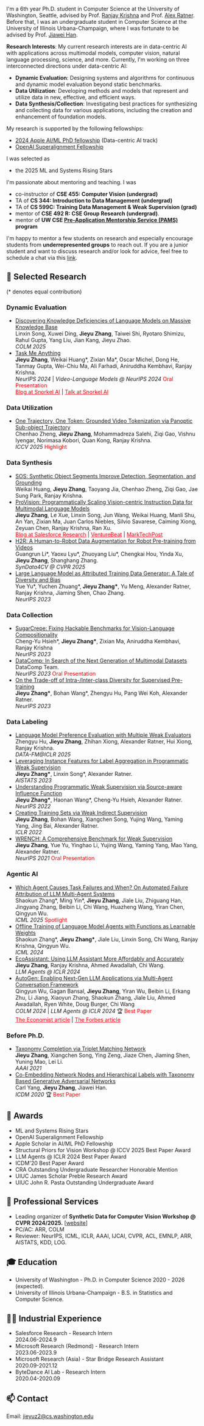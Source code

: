 I'm a 6th year Ph.D. student in Computer Science at the University of Washington, Seattle, advised by Prof. [Ranjay Krishna](http://www.ranjaykrishna.com/index.html) and Prof. [Alex Ratner](https://ajratner.github.io/). Before that, I was an undergraduate student in Computer Science at the University of Illinois Urbana-Champaign, where I was fortunate to be advised by Prof. [Jiawei Han](http://hanj.cs.illinois.edu/).

**Research Interests**: My current research interests are in data-centric AI with applications across multimodal models, computer vision, natural language processing, science, and more. Currently, I'm working on three interconnected directions under data-centric AI:
- **Dynamic Evaluation**: Designing systems and algorithms for continuous and dynamic model evaluation beyond static benchmarks.
- **Data Utilization**: Developing methods and models that represent and utilize data in new, effective, and efficient ways.
- **Data Synthesis/Collection**: Investigating best practices for synthesizing and collecting data for various applications, including the creation and enhancement of foundation models.


My research is supported by the following fellowships:
- [2024 Apple AI/ML PhD fellowship](https://machinelearning.apple.com/updates/apple-scholars-aiml-2024) (Data-centric AI track)
- [OpenAI Superalignment Fellowship](https://openai.com/blog/superalignment-fast-grants)

I was selected as 
- the 2025 ML and Systems Rising Stars

I'm passionate about mentoring and teaching. I was 
- co-instructor of **CSE 455: Computer Vision (undergrad)**
- TA of **CS 344: Introduction to Data Management (undergrad)**
- TA of **CS 599C: Training Data Management & Weak Supervision (grad)**
- mentor of **CSE 492 R: CSE Group Research (undergrad)**.
- mentor of **UW CSE [Pre-Application Mentorship Service (PAMS)](https://www.cs.washington.edu/academics/phd/admissions/pams) program**

I'm happy to mentor a few students on research and especially encourage students from **underrepresented groups** to reach out. If you are a junior student and want to discuss research and/or look for advice, feel free to schedule a chat via this [link](https://calendly.com/jieyuzhang97/30min).


## 📝 Selected Research
(\* denotes equal contribution)

### Dynamic Evaluation
- [Discovering Knowledge Deficiencies of Language Models on Massive Knowledge Base](https://arxiv.org/abs/2503.23361)
<br>Linxin Song, Xuwei Ding, **Jieyu Zhang**, Taiwei Shi, Ryotaro Shimizu, Rahul Gupta, Yang Liu, Jian Kang, Jieyu Zhao.
<br>*COLM 2025*
- [Task Me Anything](https://arxiv.org/abs/2406.11775)
<br>**Jieyu Zhang**, Weikai Huang\*, Zixian Ma\*, Oscar Michel, Dong He, Tanmay Gupta, Wei-Chiu Ma, Ali Farhadi, Aniruddha Kembhavi, Ranjay Krishna.
<br>*NeurIPS 2024* | *Video-Language Models @ NeurIPS 2024*  <font color=red>Oral Presentation</font>
<br><a href="https://snorkel.ai/blog/task-me-anything-innovating-multimodal-model-benchmarks/" style="color: red; text-decoration: underline">Blog at Snorkel AI</a> | <a href="https://www.youtube.com/watch?v=J3ECnV8Yc_g" style="color: red; text-decoration: underline">Talk at Snorkel AI</a>

### Data Utilization
- [One Trajectory, One Token: Grounded Video Tokenization via Panoptic Sub-object Trajectory](https://arxiv.org/abs/2505.23617)
<br>Chenhao Zheng, **Jieyu Zhang**, Mohammadreza Salehi, Ziqi Gao, Vishnu Iyengar, Norimasa Kobori, Quan Kong, Ranjay Krishna.
<br>*ICCV 2025* <font color=red>Highlight</font>

### Data Synthesis
- [SOS: Synthetic Object Segments Improve Detection, Segmentation, and Grounding]()
<br>Weikai Huang, **Jieyu Zhang**, Taoyang Jia, Chenhao Zheng, Ziqi Gao, Jae Sung Park, Ranjay Krishna.
- [ProVision: Programmatically Scaling Vision-centric Instruction Data for Multimodal Language Models](http://arxiv.org/abs/2412.07012)
<br>**Jieyu Zhang**, Le Xue, Linxin Song, Jun Wang, Weikai Huang, Manli Shu, An Yan, Zixian Ma, Juan Carlos Niebles, Silvio Savarese, Caiming Xiong, Zeyuan Chen, Ranjay Krishna, Ran Xu.
<br><a href="https://www.salesforce.com/blog/provision-multimodal-data-generation/" style="color: red; text-decoration: underline">Blog at Salesforce Research</a> | <a href="https://venturebeat.com/data-infrastructure/breaking-the-data-bottleneck-salesforces-provision-speeds-multimodal-ai-training-with-image-scene-graphs/" style="color: red; text-decoration: underline">VentureBeat</a> | <a href="https://www.marktechpost.com/2025/01/11/provision-a-scalable-programmatic-approach-to-vision-centric-instruction-data-for-multimodal-language-models/" style="color: red; text-decoration: underline">MarkTechPost</a>
- [H2R: A Human-to-Robot Data Augmentation for Robot Pre-training from Videos](https://arxiv.org/abs/2505.11920)
<br>Guangrun Li\*, Yaoxu Lyu\*, Zhuoyang Liu\*, Chengkai Hou, Yinda Xu, **Jieyu Zhang**, Shanghang Zhang.
<br>*SynData4CV @ CVPR 2025*
- [Large Language Model as Attributed Training Data Generator: A Tale of Diversity and Bias](https://arxiv.org/abs/2306.15895)
<br>Yue Yu\*, Yuchen Zhuang\*, **Jieyu Zhang\***, Yu Meng, Alexander Ratner, Ranjay Krishna, Jiaming Shen, Chao Zhang.
<br>*NeurIPS 2023*

### Data Collection
- [SugarCrepe: Fixing Hackable Benchmarks for Vision-Language Compositionality](https://arxiv.org/abs/2306.14610)
<br>Cheng-Yu Hsieh\*, **Jieyu Zhang\***, Zixian Ma, Aniruddha Kembhavi, Ranjay Krishna
<br>*NeurIPS 2023*
- [DataComp: In Search of the Next Generation of Multimodal Datasets](https://arxiv.org/abs/2304.14108)
<br>DataComp Team.
<br>*NeurIPS 2023* <font color=red>Oral Presentation</font>
- [On the Trade-off of Intra-/Inter-class Diversity for Supervised Pre-training](https://arxiv.org/abs/2305.12224)
<br>**Jieyu Zhang\***, Bohan Wang\*, Zhengyu Hu, Pang Wei Koh, Alexander Ratner.
<br>*NeurIPS 2023*


### Data Labeling
- [Language Model Preference Evaluation with Multiple Weak Evaluators](https://arxiv.org/abs/2410.12869)
<br>Zhengyu Hu, **Jieyu Zhang**, Zhihan Xiong, Alexander Ratner, Hui Xiong, Ranjay Krishna.
<br>*DATA-FM@ICLR 2025*
- [Leveraging Instance Features for Label Aggregation in Programmatic Weak Supervision](https://arxiv.org/abs/2210.02724)
<br>**Jieyu Zhang\***, Linxin Song\*, Alexander Ratner.
<br>*AISTATS 2023*
- [Understanding Programmatic Weak Supervision via Source-aware Influence Function](https://arxiv.org/abs/2205.12879)
<br>**Jieyu Zhang\***, Haonan Wang\*, Cheng-Yu Hsieh, Alexander Ratner.
<br>*NeurIPS 2022*
- [Creating Training Sets via Weak Indirect Supervision](https://arxiv.org/abs/2110.03484)
<br>**Jieyu Zhang**, Bohan Wang, Xiangchen Song, Yujing Wang, Yaming Yang, Jing Bai, Alexander Ratner.
<br>*ICLR 2022*
- [WRENCH: A Comprehensive Benchmark for Weak Supervision](https://arxiv.org/abs/2109.11377)
<br>**Jieyu Zhang**, Yue Yu, Yinghao Li, Yujing Wang, Yaming Yang, Mao Yang, Alexander Ratner.
<br>*NeurIPS 2021* <font color=red>Oral Presentation</font>

### Agentic AI
- [Which Agent Causes Task Failures and When? On Automated Failure Attribution of LLM Multi-Agent Systems](https://arxiv.org/abs/2505.00212)
<br>Shaokun Zhang\*, Ming Yin\*, **Jieyu Zhang**, Jiale Liu, Zhiguang Han, Jingyang Zhang, Beibin Li, Chi Wang, Huazheng Wang, Yiran Chen, Qingyun Wu.
<br>*ICML 2025* <font color=red>Spotlight</font>
- [Offline Training of Language Model Agents with Functions as Learnable Weights](https://arxiv.org/abs/2402.11359)
<br>Shaokun Zhang\*, **Jieyu Zhang\***, Jiale Liu, Linxin Song, Chi Wang, Ranjay Krishna, Qingyun Wu.
<br>*ICML 2024*
- [EcoAssistant: Using LLM Assistant More Affordably and Accurately](https://arxiv.org/abs/2310.03046)
<br>**Jieyu Zhang**, Ranjay Krishna, Ahmed Awadallah, Chi Wang.
<br>*LLM Agents @ ICLR 2024*
- [AutoGen: Enabling Next-Gen LLM Applications via Multi-Agent Conversation Framework](https://arxiv.org/abs/2308.08155)
<br>Qingyun Wu, Gagan Bansal, **Jieyu Zhang**, Yiran Wu, Beibin Li, Erkang Zhu, Li Jiang, Xiaoyun Zhang, Shaokun Zhang, Jiale Liu, Ahmed Awadallah, Ryen White, Doug Burger, Chi Wang
<br>*COLM 2024* | *LLM Agents @ ICLR 2024* 🏆 <font color=red>Best Paper</font>
<br><a href="https://www.economist.com/science-and-technology/2024/05/13/todays-ai-models-are-impressive-teams-of-them-will-be-formidable" style="color: red; text-decoration: underline">The Economist article</a> | <a href="https://www.forbes.com/sites/joannechen/2024/05/24/the-promise-of-multi-agent-ai/?sh=2c1e4f454d97" style="color: red; text-decoration: underline">The Forbes article</a>


### Before Ph.D.
- [Taxonomy Completion via Triplet Matching Network](https://arxiv.org/abs/2101.01896)
<br>**Jieyu Zhang**, Xiangchen Song, Ying Zeng, Jiaze Chen, Jiaming Shen, Yuning Mao, Lei Li.
<br>*AAAI 2021*
- [Co-Embedding Network Nodes and Hierarchical Labels with Taxonomy Based Generative Adversarial Networks](https://www.computer.org/csdl/proceedings-article/icdm/2020/831600a721/1r54IXOTRSg)
<br>Carl Yang, **Jieyu Zhang**, Jiawei Han.
<br>*ICDM 2020* 🏆 <font color=red>Best Paper</font>


## 🏅 Awards
- ML and Systems Rising Stars
- OpenAI Superalignment Fellowship
- Apple Scholar in AI/ML PhD Fellowship
- Structural Priors for Vision Workshop @ ICCV 2025 Best Paper Award
- LLM Agents @ ICLR 2024 Best Paper Award
- ICDM'20 Best Paper Award
- CRA Outstanding Undergraduate Researcher Honorable Mention
- UIUC James Scholar Preble Research Award
- UIUC John R. Pasta Outstanding Undergraduate Award

## 📍 Professional Services
- Leading organizer of **Synthetic Data for Computer Vision Workshop @ CVPR 2024/2025.** [[website](https://syndata4cv.github.io/)]
- PC/AC: ARR, COLM
- Reviewer: NeurIPS, ICML, ICLR, AAAI, IJCAI, CVPR, ACL, EMNLP, ARR, AISTATS, KDD, LOG.

## 🎓 Education
- University of Washington - Ph.D. in Computer Science  2020 - 2026 (expected). 
- University of Illinois Urbana-Champaign - B.S. in Statistics and Computer Science. 

## 👨‍💻 Industrial Experience
- Salesforce Research - Research Intern
<br> 2024.06-2024.9
- Microsoft Research (Redmond) - Research Intern
<br> 2023.06-2023.9
- Microsoft Research (Asia) - Star Bridge Research Assistant
<br> 2020.09-2021.12
- ByteDance AI Lab - Research Intern
<br> 2020.04-2020.09

## 📫 Contact
Email: jieyuz2@cs.washington.edu
